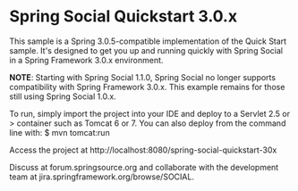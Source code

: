 Spring Social Quickstart 3.0.x
==============================
This sample is a Spring 3.0.5-compatible implementation of the Quick Start sample. It's designed to get you up and running quickly with Spring Social in a Spring Framework 3.0.x environment.

**NOTE**: Starting with Spring Social 1.1.0, Spring Social no longer supports compatibility with Spring Framework 3.0.x. This example remains for those still using Spring Social 1.0.x.

To run, simply import the project into your IDE and deploy to a Servlet 2.5 or > container such as Tomcat 6 or 7.
You can also deploy from the command line with:
$ mvn tomcat:run

Access the project at http://localhost:8080/spring-social-quickstart-30x

Discuss at forum.springsource.org and collaborate with the development team at jira.springframework.org/browse/SOCIAL.
